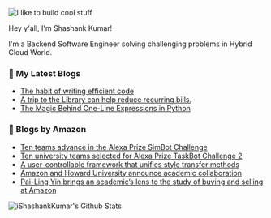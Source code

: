 ![I like to build cool stuff](https://res.cloudinary.com/dt8g3rhcy/image/upload/v1595929574/i_like_to_build_cool_shit._1_nzbwjh.png)

Hey y'all, I'm Shashank Kumar! 

I'm a Backend Software Engineer solving challenging problems in Hybrid Cloud World.

### 📕 My Latest Blogs
<!-- BLOG-POST-LIST:START -->
- [The habit of writing efficient code](https://medium.com/@ishashankkumar/the-habit-of-writing-efficient-code-153b05f04269?source=rss-d24dda280d5f------2)
- [A trip to the Library can help reduce recurring bills.](https://medium.com/swlh/a-trip-to-the-library-can-help-reduce-recurring-bills-23bca495cdf5?source=rss-d24dda280d5f------2)
- [The Magic Behind One-Line Expressions in Python](https://medium.com/swlh/the-magic-behind-one-line-expressions-in-python-816c10180c5c?source=rss-d24dda280d5f------2)
<!-- BLOG-POST-LIST:END -->

### 📕 Blogs by Amazon
<!-- AMAZON-BLOG-POST-LIST:START -->
- [Ten teams advance in the Alexa Prize SimBot Challenge](https://www.amazon.science/alexa-prize/simbot-challenge/one)
- [Ten university teams selected for Alexa Prize TaskBot Challenge 2](https://www.amazon.science/alexa-prize/taskbot-challenge/ten-university-teams-selected-for-alexa-prize-taskbot-challenge-2)
- [A user-controllable framework that unifies style transfer methods](https://www.amazon.science/blog/a-user-controllable-framework-that-unifies-style-transfer-methods)
- [Amazon and Howard University announce academic collaboration](https://www.amazon.science/latest-news/amazon-and-howard-university-announce-academic-collaboration)
- [Pai-Ling Yin brings an academic’s lens to the study of buying and selling at Amazon](https://www.amazon.science/working-at-amazon/pai-ling-yin-brings-an-academics-lens-to-the-study-of-buying-and-selling-at-amazon)
<!-- AMAZON-BLOG-POST-LIST:END -->



<img align="center" alt="iShashankKumar's Github Stats" src="https://github-readme-stats.vercel.app/api?username=ishashankkumar&show_icons=true&hide_border=true" />
